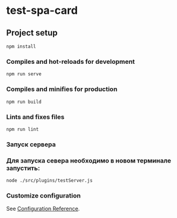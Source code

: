 # test-spa-card

## Project setup
```
npm install
```

### Compiles and hot-reloads for development
```
npm run serve
```

### Compiles and minifies for production
```
npm run build
```

### Lints and fixes files
```
npm run lint
```

### Запуск сервера
### Для запуска севера необходимо в новом терминале запустить:
```
node ./src/plugins/testServer.js
```

### Customize configuration
See [Configuration Reference](https://cli.vuejs.org/config/).
